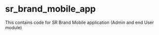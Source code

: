 # sr_brand_mobile_app
This contains code for SR Brand Mobile application (Admin and end User module)
